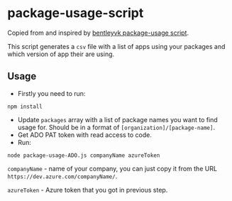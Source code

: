 # package-usage-script

Copied from and inspired by [bentleyvk package-usage script](https://github.com/bentleyvk/package-usage).

This script generates a `csv` file with a list of apps using your packages and which version of app their are using.

## Usage

- Firstly you need to run:
```
npm install
```

- Update `packages` array with a list of package names you want to find usage for. Should be in a format of `[organization]/[package-name]`.
- Get ADO PAT token with read access to code.
- Run:
```
node package-usage-ADO.js companyName azureToken
```

`companyName` - name of your company, you can just copy it from the URL `https://dev.azure.com/companyName/`.

`azureToken` - Azure token that you got in previous step.
